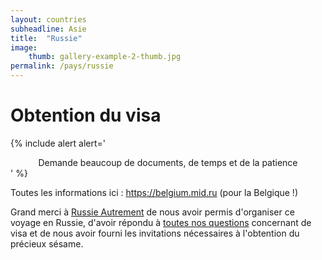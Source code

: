 ```yaml
---
layout: countries
subheadline: Asie
title:  "Russie"
image:
    thumb: gallery-example-2-thumb.jpg
permalink: /pays/russie
---
```


# Obtention du visa
{% include alert alert='<center>Demande beaucoup de documents, de temps et de la patience</center>' %}
<p>Toutes les informations ici : <a href='https://belgium.mid.ru/fr_FR/formalites-d-obtention-d-un-visa-touristique'>https://belgium.mid.ru</a> (pour la Belgique !)</p>
<p>Grand merci à <a href='http://www.russieautrement.com/'>Russie Autrement</a> de nous avoir permis d'organiser ce voyage en Russie, d'avoir répondu à <a href='http://www.russieautrement.com/visa-et-invitations/questions-sur-le-visa/'>toutes nos questions</a> concernant de visa et de nous avoir fourni les invitations nécessaires à l'obtention du précieux sésame.</p>
